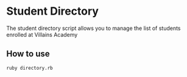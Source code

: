 # Student Directory #

The student directory script allows you to manage the list of students enrolled at
Villains Academy

## How to use ##

```shell
ruby directory.rb
```